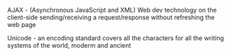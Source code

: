 AJAX - (Asynchronous JavaScript and XML) Web dev technology on the client-side
	   sending/receiving a request/response without refreshing the web page

Unicode - an encoding standard covers all the characters for all the writing systems
		  of the world, moderm and ancient
